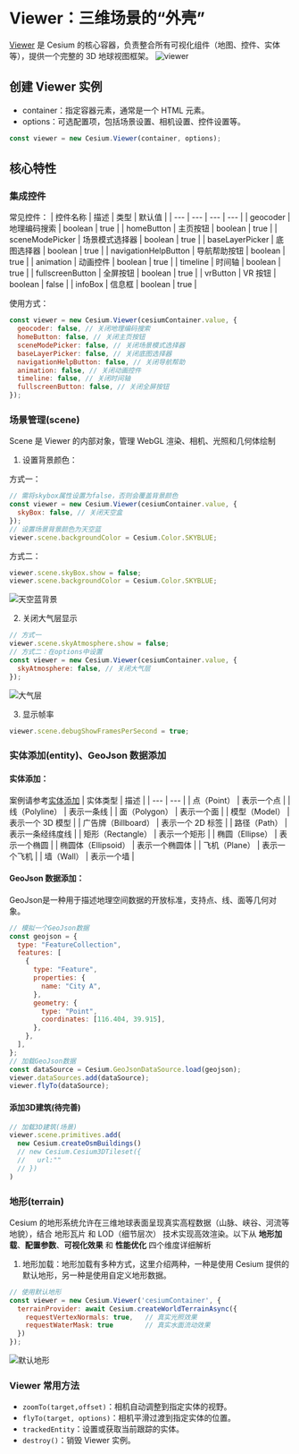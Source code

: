 # Viewer：三维场景的“外壳”

[Viewer](https://cesium.com/learn/cesiumjs/ref-doc/Viewer.html?classFilter=viewer) 是 Cesium 的核心容器，负责整合所有可视化组件（地图、控件、实体等），提供一个完整的 3D 地球视图框架。
![viewer](../Aassets/Basics/viewer.png)

## 创建 Viewer 实例

- container：指定容器元素，通常是一个 HTML 元素。
- options：可选配置项，包括场景设置、相机设置、控件设置等。

```js
const viewer = new Cesium.Viewer(container, options);
```

## 核心特性

### 集成控件

常见控件：
| 控件名称 | 描述 | 类型 | 默认值 |
| --- | --- | --- | --- |
| geocoder | 地理编码搜索 | boolean | true |
| homeButton | 主页按钮 | boolean | true |
| sceneModePicker | 场景模式选择器 | boolean | true |
| baseLayerPicker | 底图选择器 | boolean | true |
| navigationHelpButton | 导航帮助按钮 | boolean | true |
| animation | 动画控件 | boolean | true |
| timeline | 时间轴 | boolean | true |
| fullscreenButton | 全屏按钮 | boolean | true |
| vrButton | VR 按钮 | boolean | false |
| infoBox | 信息框 | boolean | true |

使用方式：

```js
const viewer = new Cesium.Viewer(cesiumContainer.value, {
  geocoder: false, // 关闭地理编码搜索
  homeButton: false, // 关闭主页按钮
  sceneModePicker: false, // 关闭场景模式选择器
  baseLayerPicker: false, // 关闭底图选择器
  navigationHelpButton: false, // 关闭导航帮助
  animation: false, // 关闭动画控件
  timeline: false, // 关闭时间轴
  fullscreenButton: false, // 关闭全屏按钮
});
```

### 场景管理(scene)

Scene 是 Viewer 的内部对象，管理 WebGL 渲染、相机、光照和几何体绘制

1. 设置背景颜色：

方式一：

```js
// 需将skybox属性设置为false，否则会覆盖背景颜色
const viewer = new Cesium.Viewer(cesiumContainer.value, {
  skyBox: false, // 关闭天空盒
});
// 设置场景背景颜色为天空蓝
viewer.scene.backgroundColor = Cesium.Color.SKYBLUE;
```

方式二：

```js
viewer.scene.skyBox.show = false;
viewer.scene.backgroundColor = Cesium.Color.SKYBLUE;
```

![天空蓝背景](../Aassets/Basics/skyBlueBg.png)

2. 关闭大气层显示

```js
// 方式一
viewer.scene.skyAtmosphere.show = false;
// 方式二：在options中设置
const viewer = new Cesium.Viewer(cesiumContainer.value, {
  skyAtmosphere: false, // 关闭大气层
});
```

![大气层](../Aassets/Basics/skyAtmosphere.png)

3. 显示帧率

```js
viewer.scene.debugShowFramesPerSecond = true;
```

### 实体添加(entity)、GeoJson 数据添加

#### 实体添加：

案例请参考[实体添加](./entityAdd.md)
| 实体类型 | 描述 |
| --- | --- |
| 点（Point） | 表示一个点 |
| 线（Polyline） | 表示一条线 |
| 面（Polygon） | 表示一个面 |
| 模型（Model） | 表示一个 3D 模型 |
| 广告牌（Billboard） | 表示一个 2D 标签 |
| 路径（Path） | 表示一条经纬度线 |
| 矩形（Rectangle） | 表示一个矩形 |
| 椭圆（Ellipse） | 表示一个椭圆 |
| 椭圆体（Ellipsoid） | 表示一个椭圆体 |
| 飞机（Plane） | 表示一个飞机 |
| 墙（Wall） | 表示一个墙 |

#### GeoJson 数据添加：
GeoJson是一种用于描述地理空间数据的开放标准，支持点、线、面等几何对象。
```js
// 模拟一个GeoJson数据
const geojson = {
  type: "FeatureCollection",
  features: [
    {
      type: "Feature",
      properties: {
        name: "City A",
      },
      geometry: {
        type: "Point",
        coordinates: [116.404, 39.915],
      },
    },
  ],
};
// 加载GeoJson数据
const dataSource = Cesium.GeoJsonDataSource.load(geojson);
viewer.dataSources.add(dataSource);
viewer.flyTo(dataSource);
```

#### 添加3D建筑(待完善)
```js
// 加载3D建筑(场景)
viewer.scene.primitives.add(
  new Cesium.createOsmBuildings()
  // new Cesium.Cesium3DTileset({
  //   url:""
  // })
)
```

### 地形(terrain)
Cesium 的地形系统允许在三维地球表面呈现真实高程数据（山脉、峡谷、河流等地貌），结合 地形瓦片 和 LOD（细节层次） 技术实现高效渲染。以下从 **地形加载**、**配置参数**、**可视化效果** 和 **性能优化** 四个维度详细解析
1. 地形加载：地形加载有多种方式，这里介绍两种，一种是使用 Cesium 提供的默认地形，另一种是使用自定义地形数据。
```js
// 使用默认地形
const viewer = new Cesium.Viewer('cesiumContainer', {
  terrainProvider: await Cesium.createWorldTerrainAsync({
    requestVertexNormals: true,   // 真实光照效果
    requestWaterMask: true        // 真实水面流动效果
  })
});
```
![默认地形](../Aassets/Basics/defaultTerrain.png)

### Viewer 常用方法

- `zoomTo(target,offset)`：相机自动调整到指定实体的视野。
- `flyTo(target, options)`：相机平滑过渡到指定实体的位置。
- `trackedEntity`：设置或获取当前跟踪的实体。
- `destroy()`：销毁 Viewer 实例。
